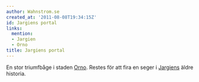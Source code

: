 ```yaml
---
author: Wahnstrom.se
created_at: '2011-08-08T19:34:15Z'
id: Jargiens portal
links:
  mention:
  - Jargien
  - Orno
title: Jargiens portal
---
```


En stor triumfbåge i staden [Orno]. Restes för att fira en seger i [Jargiens] äldre historia.

  [Orno]: Orno
  [Jargiens]: Jargien